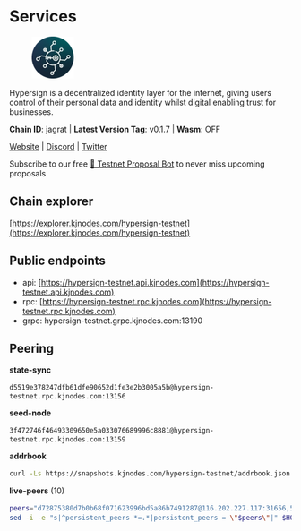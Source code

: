 # Services

<figure><img src="https://raw.githubusercontent.com/kj89/cosmos-images/main/logos/hypersign.png" alt=""><figcaption></figcaption></figure>

Hypersign is a decentralized identity layer for the internet, giving  users control of their personal data and identity whilst digital  enabling trust for businesses.

**Chain ID**: jagrat | **Latest Version Tag**: v0.1.7 | **Wasm**: OFF

[Website](https://hypersign.id) | [Discord](https://discord.gg/DmuUjMrHVw) | [Twitter](https://twitter.com/hypersignchain)



Subscribe to our free [🤖 Testnet Proposal Bot](https://t.me/kjnodes_testnet_proposal_bot) to never miss upcoming proposals


## Chain explorer
[https://explorer.kjnodes.com/hypersign-testnet](https://explorer.kjnodes.com/hypersign-testnet)

## Public endpoints

* api: [https://hypersign-testnet.api.kjnodes.com](https://hypersign-testnet.api.kjnodes.com)
* rpc: [https://hypersign-testnet.rpc.kjnodes.com](https://hypersign-testnet.rpc.kjnodes.com)
* grpc: hypersign-testnet.grpc.kjnodes.com:13190

## Peering

**state-sync**

```text
d5519e378247dfb61dfe90652d1fe3e2b3005a5b@hypersign-testnet.rpc.kjnodes.com:13156
```

**seed-node**

```text
3f472746f46493309650e5a033076689996c8881@hypersign-testnet.rpc.kjnodes.com:13159
```

**addrbook**
```bash
curl -Ls https://snapshots.kjnodes.com/hypersign-testnet/addrbook.json > $HOME/.hid-node/config/addrbook.json
```

**live-peers** (10)
```bash
peers="d72875380d7b0b68f071623996bd5a86b7491287@116.202.227.117:31656,54f5df8d6516ead7099191776d9ee2048e0ec947@95.214.53.46:26656,bbbd2b6da27d29648b4a429885601d8a024633f8@46.166.172.249:31656,d5519e378247dfb61dfe90652d1fe3e2b3005a5b@65.109.68.190:13156,d92268c246e02a54103f7098b901b876c88f006e@5.161.130.108:26656,55b3cf307182091e60b774712733231a8cc7f448@89.163.132.156:31656,610843eda2f0388cb8e75917e8c1f63350bd3bd1@154.26.131.130:16656,c127e8b0608e62709b690037a6b0da635c6f5447@89.58.45.204:56656,d3291124ba8a8dcd4cc15782949852b81a0946a0@85.190.254.14:26656,d7c9b9a3c3a6c5f4ccdfb37a8358755b277271c1@3.110.226.164:26656"
sed -i -e "s|^persistent_peers *=.*|persistent_peers = \"$peers\"|" $HOME/.hid-node/config/config.toml
```
